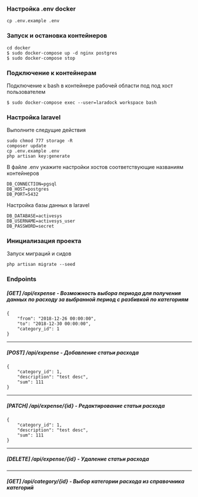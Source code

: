 ### Настройка .env docker
```
cp .env.example .env
```

### Запуск и остановка контейнеров
```
cd docker
$ sudo docker-compose up -d nginx postgres
$ sudo docker-compose stop
```

### Подключение к контейнерам
Подключение к bash в контейнере рабочей области под под хост пользователем 
```
$ sudo docker-compose exec --user=laradock workspace bash
```

### Настройка laravel
Выполните следущие действия
```
sudo chmod 777 storage -R
composer update
cp .env.example .env
php artisan key:generate
```
В файле .env укажите настройки хостов соответствующие названиям контейнеров
```
DB_CONNECTION=pgsql
DB_HOST=postgres
DB_PORT=5432
```

Настройка базы данных в laravel
```
DB_DATABASE=activesys
DB_USERNAME=activesys_user
DB_PASSWORD=secret
```

### Инициализация проекта

Запуск миграций и сидов
```
php artisan migrate --seed
```

### Endpoints

##### [GET] /api/expense - Возможность выбора периода для получения данных по расходу за выбранной период с разбивкой по категориям 
```
{
	"from": "2018-12-26 00:00:00",
	"to": "2018-12-30 00:00:00",
	"category_id": 1
}
```

---

##### [POST] /api/expense - Добавление статьи расхода 
```
{
	"category_id": 1,
	"description": "test desc",
	"sum": 111
}
```

---

##### [PATCH] /api/expense/{id} - Редактирование статьи расхода 
```
{
	"category_id": 1,
	"description": "test desc",
	"sum": 111
}
```

---

##### [DELETE] /api/expense/{id} - Удаление статьи расхода 

---

##### [GET] /api/category/{id} - Выбор категории расхода из справочника категорий 

